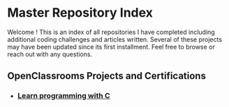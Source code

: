 # Master Repository Index

Welcome ! This is an index of all repositories I have completed including additional coding challenges and articles written. Several of these projects may have been updated since its first installment. Feel free to browse or reach out with any questions.


## OpenClassrooms Projects and Certifications

- ### [Learn programming with C](https://github.com/Sherlac/C)
